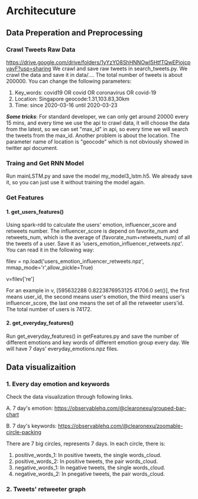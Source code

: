 # Architecuture

## Data Preperation and Preprocessing

### Crawl Tweets Raw Data
https://drive.google.com/drive/folders/1yYzYO8ShHNNOwI5HtfTQwEPiojcpvavF?usp=sharing
We crawl and save raw tweets in search_tweets.py. We crawl the data and save it in data/.... The total number of tweets is about 200000. You can change the following parameters:
1. Key_words: covid19 OR covid OR coronavirus OR covid-19
2. Location: Singapore geocode:1.31,103.83,30km
3. Time: since 2020-03-16 until 2020-03-23

***Some tricks***: For standard developer, we can only get around 20000 every 15 mins, and every time we use the api to crawl data, it will choose the data from the latest, so we can set "max_id" in api, so every time we will search the tweets from the max_id. Another problem is about the location. The parameter name of location is "geocode" which is not obviously showed in twitter api document.

### Traing and Get RNN Model 
Run mainLSTM.py and save the model my_model3_lstm.h5. We already save it, so you can just use it without training the model again.

### Get Features 

#### 1. get_users_features()
Using spark-rdd to calculate the users' emotion, influencer_score and retweets number. The influencer_score is depend on favorite_num and retweets_num, which is the average of (favorate_num+retweets_num) of all the tweets of a user. Save it as 'users_emotion_influencer_retweets.npz'. You can read it in the following way: 

filev = np.load('users_emotion_influencer_retweets.npz', mmap_mode='r',allow_pickle=True)

v=filev['re']

For an example in v, [595632288 0.8223876953125 41706.0 set()], the first means user_id, the second means user's emotion, the third means user's influencer_score, the last one means the set of all the retweeter users'id.
The total number of users is 74172.

#### 2. get_everyday_features()
Run get_everyday_features() in getFeatures.py and save the number of different emotions and key words of different emotion group every day. We will have 7 days' everyday_emotions.npz files.

## Data visualizaition

### 1. Every day emotion and keywords
Check the data visualization through following links.

A. 7 day's emotion:
https://observablehq.com/@clearonexu/grouped-bar-chart

B. 7 day's keywords:
https://observablehq.com/@clearonexu/zoomable-circle-packing

There are 7 big circles, represents 7 days. In each circle, there is:

1. positive_words_1: In positive tweets, the single words_cloud.
2. positive_words_2: In positive tweets, the pair words_cloud.
3. negative_words_1: In negative tweets, the single words_cloud.
4. negative_words_2: In pnegative tweets, the pair words_cloud.

### 2. Tweets' retweeter graph 